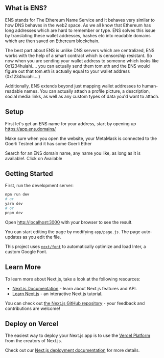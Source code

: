 ## What is ENS?
ENS stands for The Ethereum Name Service and it behaves very similar to how DNS behaves in the web2 space. As we all know that Ethereum has long addresses which are hard to remember or type. ENS solves this issue by translating these wallet addresses, hashes etc into readable domains which are then saved on Ethereum blockchain.

The best part about ENS is unlike DNS servers which are centralized, ENS works with the help of a smart contract which is censorship resistant. So now when you are sending your wallet address to someone which looks like 0x1234huiahi.... you can actually send them tom.eth and the ENS would figure out that tom.eth is actually equal to your wallet address (0x1234huiahi....)

Additionally, ENS extends beyond just mapping wallet addresses to human-readable names. You can actually attach a profile picture, a description, social media links, as well as any custom types of data you'd want to attach.


## Setup
First let's get an ENS name for your address, start by opening up https://app.ens.domains/

Make sure when you open the website, your MetaMask is connected to the Goerli Testnet and it has some Goerli Ether

Search for an ENS domain name, any name you like, as long as it is available!. Click on Available
## Getting Started

First, run the development server:

```bash
npm run dev
# or
yarn dev
# or
pnpm dev
```

Open [http://localhost:3000](http://localhost:3000) with your browser to see the result.

You can start editing the page by modifying `app/page.js`. The page auto-updates as you edit the file.

This project uses [`next/font`](https://nextjs.org/docs/basic-features/font-optimization) to automatically optimize and load Inter, a custom Google Font.

## Learn More

To learn more about Next.js, take a look at the following resources:

- [Next.js Documentation](https://nextjs.org/docs) - learn about Next.js features and API.
- [Learn Next.js](https://nextjs.org/learn) - an interactive Next.js tutorial.

You can check out [the Next.js GitHub repository](https://github.com/vercel/next.js/) - your feedback and contributions are welcome!

## Deploy on Vercel

The easiest way to deploy your Next.js app is to use the [Vercel Platform](https://vercel.com/new?utm_medium=default-template&filter=next.js&utm_source=create-next-app&utm_campaign=create-next-app-readme) from the creators of Next.js.

Check out our [Next.js deployment documentation](https://nextjs.org/docs/deployment) for more details.
